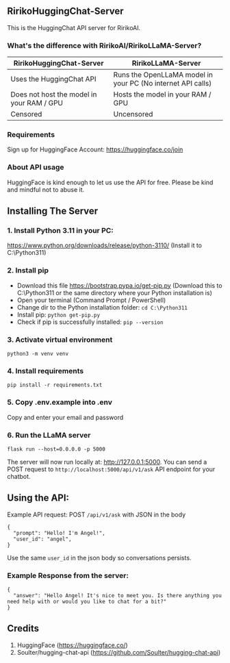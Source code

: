 ## RirikoHuggingChat-Server

This is the HuggingChat API server for RirikoAI.

### What's the difference with RirikoAI/RirikoLLaMA-Server?

| RirikoHuggingChat-Server                  | RirikoLLaMA-Server                                          |
|-------------------------------------------|-------------------------------------------------------------|
| Uses the HuggingChat API                  | Runs the OpenLLaMA model in your PC (No internet API calls) |
| Does not host the model in your RAM / GPU | Hosts the model in your RAM / GPU                           |
| Censored                                  | Uncensored                                        |

### Requirements
Sign up for HuggingFace Account: https://huggingface.co/join

### About API usage

HuggingFace is kind enough to let us use the API for free. Please be kind and mindful not to abuse it.

## Installing The Server

### 1. Install Python 3.11 in your PC:

https://www.python.org/downloads/release/python-3110/ (Install it to C:\Python311)

### 2. Install pip

- Download this file https://bootstrap.pypa.io/get-pip.py (Download this to C:\Python311 or the
  same directory where your Python installation is)
- Open your terminal (Command Prompt / PowerShell)
- Change dir to the Python installation folder: `cd C:\Python311`
- Install pip: `python get-pip.py`
- Check if pip is successfully installed: `pip --version`

### 3. Activate virtual environment

```python3 -m venv venv```

### 4. Install requirements

```pip install -r requirements.txt```

### 5. Copy .env.example into .env

Copy and enter your email and password

### 6. Run the LLaMA server

```flask run --host=0.0.0.0 -p 5000```

The server will now run locally at:  http://127.0.0.1:5000. You can send a POST request to `http://localhost:5000/api/v1/ask` API endpoint for your chatbot.

## Using the API:

Example API request: POST `/api/v1/ask` with JSON in the body

```json5
{
  "prompt": "Hello! I'm Angel!",
  "user_id": "angel",
}
```
Use the same `user_id` in the json body so conversations persists.

### Example Response from the server:

```json5
{
  "answer": "Hello Angel! It's nice to meet you. Is there anything you need help with or would you like to chat for a bit?"
}
```

## Credits
1. HuggingFace (https://huggingface.co/)
2. Soulter/hugging-chat-api (https://github.com/Soulter/hugging-chat-api)

